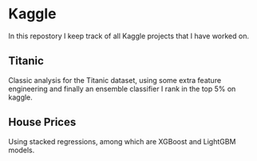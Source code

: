 # Kaggle
In this repostory I keep track of all Kaggle projects that I have worked on. 

## Titanic

Classic analysis for the Titanic dataset, using some extra feature engineering and finally an ensemble classifier I rank in the top 5% on kaggle.

## House Prices

Using stacked regressions, among which are XGBoost and LightGBM models.